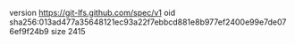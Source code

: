 version https://git-lfs.github.com/spec/v1
oid sha256:013ad477a35648121ec93a22f7ebbcd881e8b977ef2400e99e7de076ef9f24b9
size 2415
